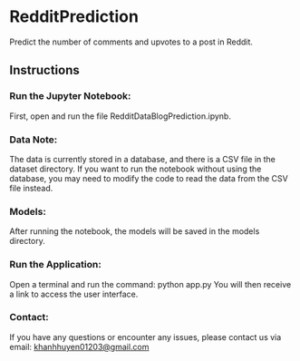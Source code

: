 # RedditPrediction
Predict the number of comments and upvotes to a post in Reddit.
## Instructions
### Run the Jupyter Notebook:
First, open and run the file RedditDataBlogPrediction.ipynb.
### Data Note:
The data is currently stored in a database, and there is a CSV file in the dataset directory.
If you want to run the notebook without using the database, you may need to modify the code to read the data from the CSV file instead.
### Models:
After running the notebook, the models will be saved in the models directory.
### Run the Application:
Open a terminal and run the command:
python app.py
You will then receive a link to access the user interface.
### Contact:
If you have any questions or encounter any issues, please contact us via email: khanhhuyen01203@gmail.com
